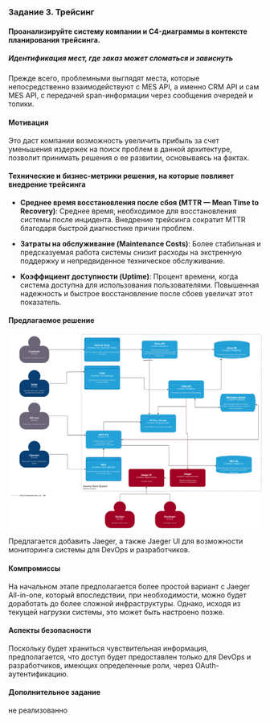 ### Задание 3. Трейсинг

#### Проанализируйте систему компании и C4-диаграммы в контексте планирования трейсинга.

##### Идентификация мест, где заказ может сломаться и зависнуть

Прежде всего, проблемными выглядят места, которые непосредственно взаимодействуют с MES API, а именно CRM API и сам MES API, с передачей span-информации через сообщения очередей и топики.

#### Мотивация

Это даст компании возможность увеличить прибыль за счет уменьшения издержек на поиск проблем в данной архитектуре, позволит принимать решения о ее развитии, основываясь на фактах.

#### Технические и бизнес-метрики решения, на которые повлияет внедрение трейсинга

- **Среднее время восстановления после сбоя (MTTR — Mean Time to Recovery)**:
  Среднее время, необходимое для восстановления системы после инцидента. Внедрение трейсинга сократит MTTR благодаря быстрой диагностике причин проблем.
  
- **Затраты на обслуживание (Maintenance Costs)**:
  Более стабильная и предсказуемая работа системы снизит расходы на экстренную поддержку и непредвиденное техническое обслуживание.

- **Коэффициент доступности (Uptime)**:
  Процент времени, когда система доступна для использования пользователями. Повышенная надежность и быстрое восстановление после сбоев увеличат этот показатель.

#### Предлагаемое решение

![jewerly_c4_model_improved.drawio.png](jewerly_c4_model_improved.drawio.png "Добавление трассировки на диаграмму компонентов")

Предлагается добавить Jaeger, а также Jaeger UI для возможности мониторинга системы для DevOps и разработчиков.

#### Компромиссы

На начальном этапе предполагается более простой вариант с Jaeger All-in-one, который впоследствии, при необходимости, можно будет доработать до более сложной инфраструктуры. Однако, исходя из текущей нагрузки системы, это может быть настроено позже.

#### Аспекты безопасности

Поскольку будет храниться чувствительная информация, предполагается, что доступ будет предоставлен только для DevOps и разработчиков, имеющих определенные роли, через OAuth-аутентификацию.

#### Дополнительное задание
не реализованно